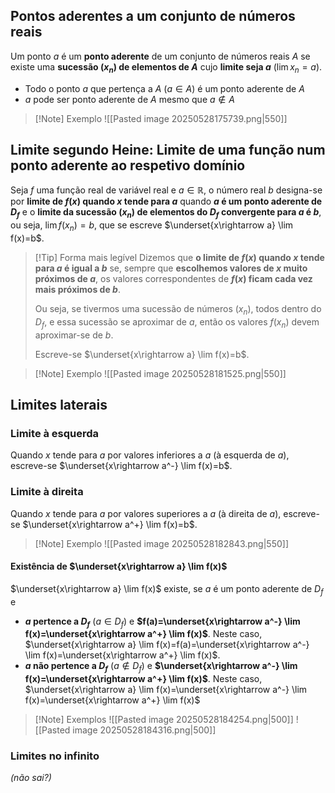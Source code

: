## Pontos aderentes a um conjunto de números reais
Um ponto $a$ é um **ponto aderente** de um conjunto de números reais $A$ se existe uma **sucessão ($x_n$) de elementos de $A$** cujo **limite seja $a$** ($\lim x_n=a$).

- Todo o ponto $a$ que pertença a $A$ ($a \in A$) é um ponto aderente de $A$
- $a$ pode ser ponto aderente de $A$ mesmo que $a \notin A$

>[!Note] Exemplo
>![[Pasted image 20250528175739.png|550]]

## Limite segundo Heine: Limite de uma função num ponto aderente ao respetivo domínio
Seja $f$ uma função real de variável real e $a \in \mathbb R$, o número real $b$ designa-se por **limite de $f(x)$ quando $x$ tende para $a$** quando **$a$ é um ponto aderente de $D_f$** e o **limite da sucessão ($x_n$) de elementos do $D_f$ convergente para $a$ é $b$**, ou seja, $\lim f(x_n)=b$, que se escreve $\underset{x\rightarrow a} \lim f(x)=b$.
>[!Tip] Forma mais legível
>Dizemos que **o limite de $f(x)$ quando $x$ tende para $a$ é igual a $b$** se, sempre que **escolhemos valores de $x$ muito próximos de $a$**, os valores correspondentes de **$f(x)$ ficam cada vez mais próximos de $b$**.
>
>Ou seja, se tivermos uma sucessão de números $(x_n)$, todos dentro do $D_f$, e essa sucessão se aproximar de $a$, então os valores $f(x_n)$ devem aproximar-se de $b$.
>
>Escreve-se $\underset{x\rightarrow a} \lim f(x)=b$.


>[!Note] Exemplo
>![[Pasted image 20250528181525.png|550]]

## Limites laterais
### Limite à esquerda
Quando $x$ tende para $a$ por valores inferiores a $a$ (à esquerda de $a$), escreve-se $\underset{x\rightarrow a^-} \lim f(x)=b$.
### Limite à direita
Quando $x$ tende para $a$ por valores superiores a $a$ (à direita de $a$), escreve-se $\underset{x\rightarrow a^+} \lim f(x)=b$.

>[!Note] Exemplo
>![[Pasted image 20250528182843.png|550]]

#### Existência de $\underset{x\rightarrow a} \lim f(x)$
$\underset{x\rightarrow a} \lim f(x)$ existe, se $a$ é um ponto aderente de $D_f$ e
- **$a$ pertence a  $D_f$** ($a \in D_f$) e **$f(a)=\underset{x\rightarrow a^-} \lim f(x)=\underset{x\rightarrow a^+} \lim f(x)$**.
  Neste caso, $\underset{x\rightarrow a} \lim f(x)=f(a)=\underset{x\rightarrow a^-} \lim f(x)=\underset{x\rightarrow a^+} \lim f(x)$.
- **$a$ não pertence a $D_f$** ($a \notin D_f$) e **$\underset{x\rightarrow a^-} \lim f(x)=\underset{x\rightarrow a^+} \lim f(x)$**.
  Neste caso, $\underset{x\rightarrow a} \lim f(x)=\underset{x\rightarrow a^-} \lim f(x)=\underset{x\rightarrow a^+} \lim f(x)$

>[!Note] Exemplos
>![[Pasted image 20250528184254.png|500]]
>![[Pasted image 20250528184316.png|500]]

### Limites no infinito
*(não sai?)*